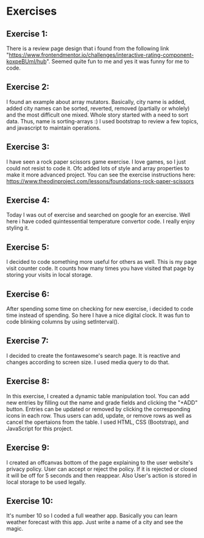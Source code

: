 # Exercises
## Exercise 1:
There is a review page design that i found from the following link "https://www.frontendmentor.io/challenges/interactive-rating-component-koxpeBUmI/hub".
Seemed quite fun to me and yes it was funny for me to code.
## Exercise 2:
I found an example about array mutators. 
Basically, city name is added, added city names can be sorted, reverted, removed (partially or wholely) and the most difficult one mixed. 
Whole story started with a need to sort data. Thus, name is sorting-arrays :)
I used bootstrap to review a few topics, and javascript to maintain operations.
## Exercise 3:
I have seen a rock paper scissors game exercise. I love games, so I just could not resist to code it. Ofc added lots of style and array properties to make it more advanced project. You can see the exercise instructions here: https://www.theodinproject.com/lessons/foundations-rock-paper-scissors
## Exercise 4:
Today I was out of exercise and searched on google for an exercise. Well here i have coded quintessential temperature convertor code. I really enjoy styling it.
## Exercise 5:
I decided to code something more useful for others as well. This is my page visit counter code. It counts how many times you have visited that page by storing your visits in local storage.
## Exercise 6:
After spending some time on checking for new exercise, i decided to code time instead of spending. So here I have a nice digital clock. It was fun to code blinking columns by using setInterval().
## Exercise 7:
I decided to create the fontawesome's search page. It is reactive and changes according to screen size. I used media query to do that.
## Exercise 8:
In this exercise, I created a dynamic table manipulation tool. You can add new entries by filling out the name and grade fields and clicking the "+ADD" button. Entries can be updated or removed by clicking the corresponding icons in each row. Thus users can add, update, or remove rows as well as cancel the opertaions from the table. I used HTML, CSS (Bootstrap), and JavaScript for this project. 
## Exercise 9: 
I created an offcanvas bottom of the page explaining to the user website's privacy policy. User can accept or reject the policy. If it is rejected or closed it will be off for 5 seconds and then reappear. Also User's action is stored in local storage to be used legally. 
## Exercise 10:
It's number 10 so I coded a full weather app. Basically you can learn weather forecast with this app. Just write a name of a city and see the magic. 
